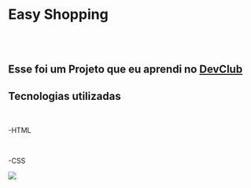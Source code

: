 <h1>Easy Shopping</h1>
<br>
<br>
<h2>Esse foi um Projeto que eu aprendi no <a href="https://rodolfomori.com.br/devclub">DevClub</a></h2>

<h2>Tecnologias utilizadas</h2>

<br>

-HTML

<br>

-CSS

<img src="https://raw.githubusercontent.com/kauelimm0/easy-shopping/ba8f87e61b63445fb2647afc65510ac8010efc56/img/cllr.png">

